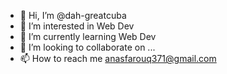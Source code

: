 - 👋 Hi, I’m @dah-greatcuba
- 👀 I’m interested in Web Dev
- 🌱 I’m currently learning Web Dev
- 💞️ I’m looking to collaborate on ...
- 📫 How to reach me anasfarouq371@gmail.com

<!---
dah-greatcuba/dah-greatcuba is a ✨ special ✨ repository because its `README.md` (this file) appears on your GitHub profile.
You can click the Preview link to take a look at your changes.
--->
